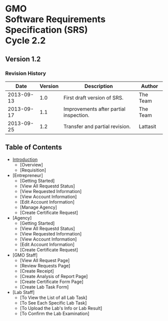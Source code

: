 GMO<br>Software Requirements Specification (SRS)<br>Cycle 2.2
======

Version 1.2
-----------

### Revision History

| Date | Version | Description | Author |
| ---- | ------- | ----------- | ------ |
| 2013-09-13 | 1.0 | First draft version of SRS. | The Team |
| 2013-09-17 | 1.1 | Improvements after partial inspection. | The Team |
| 2013-09-25 | 1.2 | Transfer and partial revision. | Lattasit |

Table of Contents
-----------------

* [Introduction](1-introduction.md)
    * [Overview]
    * [Requisition]
* [Entrepreneur] 
    * [Getting Started]
    * [View All Requestd Status]
    * [View Requested Information]
    * [View Account Information]
    * [Edit Account Information]
    * [Manage Agency]
    * [Create Certificate Request]
* [Agency]
    * [Getting Started]
    * [View All Requestd Status]
    * [View Requested Information]
    * [View Account Information]
    * [Edit Account Information]
    * [Create Certificate Request]
* [GMO Staff]
    * [View All Request Page]
    * [Review Requests Page]
    * [Create Receipt]
    * [Create Analysis of Report Page]
    * [Create Certificate Form Page]
    * [Create Lab Task Form]
* [Lab Staff]
    * [To View the List of all Lab Task]
    * [To See Each Specific Lab Task]
    * [To Upload the Lab's Info or Lab Result]
    * [To Confirm the Lab Examination]
